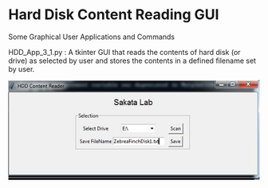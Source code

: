 # Hard Disk Content Reading GUI
Some Graphical User Applications and Commands

HDD_App_3_1.py : A tkinter GUI that reads the contents of hard disk (or drive) as selected by user and stores the contents in a defined filename set by user.

![APP Screenshot](https://github.com/AvisP/GUI/blob/master/HDDApp3_1.JPG)
